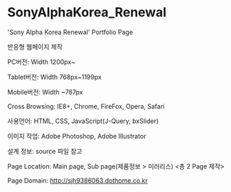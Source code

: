 # SonyAlphaKorea_Renewal
'Sony Alpha Korea Renewal' Portfolio Page

반응형 웹페이지 제작

PC버전: Width 1200px~

Tablet버전: Width 768px~1199px

Mobile버전: Width ~767px

Cross Browsing: IE8+, Chrome, FireFox, Opera, Safari

사용언어: HTML, CSS, JavaScript(J-Query, bxSlider)

이미지 작업: Adobe Photoshop, Adobe Illustrator

설계 정보: source 파일 참고

Page Location: Main page, Sub page(제품정보 > 미러리스) <총 2 Page 제작>

Page Domain: http://sjh9386063.dothome.co.kr